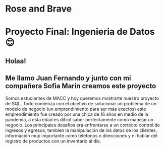 # Rose and Brave
# Proyecto Final: Ingenieria de Datos 😊


## Holaa!
## Me llamo Juan Fernando y junto con mi compañera Sofia Marin creamos este proyecto
Somos estudiantes de MACC y hoy queremos mostrarte nuestro proyecto de SQL. Todo comienza con el objetivo de solucionar un problema de un modelo de negocio (un
emprendimiento para ser más exactos) este emprendimiento fue creado por una chica de 16 años en medio de la pandemia, a esta edad es dificil saber perfectamente como
manejar un negocio. Los principales desafios era enfrentarse a un correcto control de ingresos y egresos, tambien la manipulación de los datos de los clientes,
información muy importante como telefonos o direcciones y ni hablar del registro de productos con un inventario al dia.
